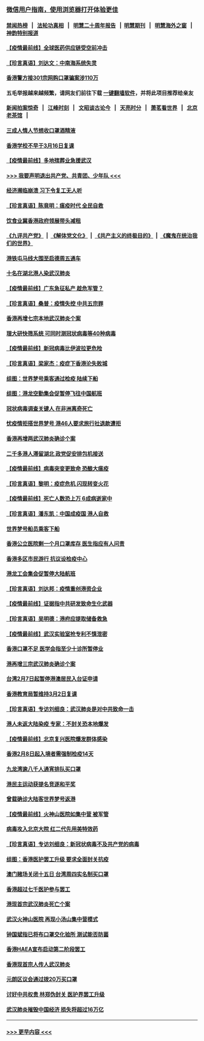 ### [微信用户指南，使用浏览器打开体验更佳](https://github.com/gfw-breaker/banned-news1/blob/master/indexes/wechat-guide.md?t=0)
#### [禁闻热榜](热点新闻.md?t=0)  &nbsp;&nbsp;|&nbsp;&nbsp; [法轮功真相](https://github.com/gfw-breaker/truth/blob/master/README.md?t=0) &nbsp;&nbsp;|&nbsp;&nbsp; [明慧二十周年报告](https://github.com/gfw-breaker/mh-reports/blob/master/README.md?t=0) &nbsp;&nbsp;|&nbsp;&nbsp;[明慧期刊](https://github.com/gfw-breaker/mh-qikan) &nbsp;&nbsp;|&nbsp;&nbsp; [明慧海外之窗](https://github.com/gfw-breaker/mh-news/blob/master/README.md?t=0) &nbsp;&nbsp;|&nbsp;&nbsp; [神韵特别报道](https://github.com/gfw-breaker/mh-news/blob/master/shenyun.md?t=0)
#### [【疫情最前线】全球医药供应链受空前冲击](../pages/nsc415/n11869614.md?t=02151311) 
#### [【珍言真语】刘达文：中南海系统失灵](../pages/nsc415/n11869465.md?t=02151311) 
#### [香港警方接301宗网购口罩骗案涉110万](../pages/nsc415/n11867572.md?t=02151311) 
#### 五毛举报越来越频繁，请网友们前往下载 [一键翻墙软件](https://github.com/gfw-breaker/ssr-accounts)，并将此项目推荐给亲友
#### [新闻拍案惊奇](https://github.com/gfw-breaker/banned-news1/blob/master/pages/link4.md) &nbsp;&nbsp;|&nbsp;&nbsp; [江峰时刻](https://github.com/gfw-breaker/banned-news1/blob/master/pages/link4.md) &nbsp;&nbsp;|&nbsp;&nbsp; [文昭谈古论今](https://github.com/gfw-breaker/banned-news1/blob/master/pages/link4.md) &nbsp;&nbsp;|&nbsp;&nbsp; [天亮时分](https://github.com/gfw-breaker/banned-news1/blob/master/pages/link4.md) &nbsp;&nbsp;|&nbsp;&nbsp; [萧茗看世界](https://github.com/gfw-breaker/banned-news1/blob/master/pages/link4.md) &nbsp;&nbsp;|&nbsp;&nbsp; [北京老茶馆](https://github.com/gfw-breaker/banned-news1/blob/master/pages/link4.md) &nbsp;&nbsp;|&nbsp;&nbsp; 
#### [三成人情人节想收口罩酒精液](../pages/nsc415/n11867523.md?t=02151311) 
#### [香港学校不早于3月16日复课](../pages/nsc415/n11867498.md?t=02151311) 
#### [【疫情最前线】多地殡葬业急援武汉](../pages/nsc415/n11866914.md?t=02151311) 
#### [>>> 我要声明退出共产党、共青团、少年队 <<<](https://github.com/begood0513/goodnews/blob/master/quit/letter.md) 
#### [经济濒临崩溃 习下令复工无人听](../pages/nsc415/n11867269.md?t=02151311) 
#### [【珍言真语】陈竟明：瘟疫时代 全民自救](../pages/nsc415/n11866765.md?t=02151311) 
#### [饮食业冀香港政府领展带头减租](../pages/nsc415/n11864876.md?t=02151311) 
#### [《九评共产党》](https://github.com/begood0513/9ping.md/blob/master/README.md) &nbsp;|&nbsp; [《解体党文化》](../../../../jtdwh.md/blob/master/README.md)  &nbsp;|&nbsp; [《共产主义的终极目的》](../../../../gczydzjmd.md/blob/master/README.md) &nbsp;|&nbsp; [《魔鬼在统治我们的世界》](../../../../mgztzwmdsj.md/blob/master/README.md) 
#### [港铁屯马线大围至启德周五通车](../pages/nsc415/n11864842.md?t=02151311) 
#### [十名在湖北港人染武汉肺炎](../pages/nsc415/n11864807.md?t=02151311) 
#### [【疫情最前线】广东急征私产 趁危军管？](../pages/nsc415/n11864205.md?t=02151311) 
#### [【珍言真语】桑普：疫情失控 中共五宗罪](../pages/nsc415/n11864157.md?t=02151311) 
#### [香港再增七宗本地武汉肺炎个案](../pages/nsc415/n11862405.md?t=02151311) 
#### [理大研快筛系统 可同时测冠状病毒等40种病毒](../pages/nsc415/n11862376.md?t=02151311) 
#### [【疫情最前线】新冠病毒比伊波拉更危险](../pages/nsc415/n11862199.md?t=02151311) 
#### [【珍言真语】梁家杰：疫症下香港沦失败城](../pages/nsc415/n11861588.md?t=02151311) 
#### [组图：世界梦号乘客通过检疫 陆续下船](../pages/nsc415/n11858302.md?t=02151311) 
#### [组图：港龙空勤集会促暂停飞往中国航班](../pages/nsc415/n11858190.md?t=02151311) 
#### [冠状病毒调查关键人 在非洲离奇死亡](../pages/nsc415/n11859798.md?t=02151311) 
#### [忧疫情拒搭世界梦号 港46人要求旅行社退款遭拒](../pages/nsc415/n11859849.md?t=02151311) 
#### [香港再增两武汉肺炎确诊个案](../pages/nsc415/n11859833.md?t=02151311) 
#### [二千多港人滞留湖北 政党促安排包机接送](../pages/nsc415/n11859831.md?t=02151311) 
#### [【疫情最前线】病毒突变更致命 恐酿大瘟疫](../pages/nsc415/n11859604.md?t=02151311) 
#### [【珍言真语】黎明：疫症危机 闪现转变火花](../pages/nsc415/n11859199.md?t=02151311) 
#### [【疫情最前线】死亡人数恐上万 6成病逝家中](../pages/nsc415/n11856687.md?t=02151311) 
#### [【珍言真语】潘东凯：中国成疫国 港人自救](../pages/nsc415/n11856962.md?t=02151311) 
#### [世界梦号船员乘客下船](../pages/nsc415/n11856883.md?t=02151311) 
#### [香港公立医院剩一个月口罩库存 医生指应有人问责](../pages/nsc415/n11856875.md?t=02151311) 
#### [香港多区市民游行 抗议设检疫中心](../pages/nsc415/n11856866.md?t=02151311) 
#### [港龙工会集会促暂停大陆航班](../pages/nsc415/n11856840.md?t=02151311) 
#### [【珍言真语】刘达邦：疫情重创港资企业](../pages/nsc415/n11854274.md?t=02151311) 
#### [【疫情最前线】证据指中共研发致命生化武器](../pages/nsc415/n11853087.md?t=02151311) 
#### [【珍言真语】吴明德：港府应提取储备救急](../pages/nsc415/n11852734.md?t=02151311) 
#### [【疫情最前线】武汉实验室抢专利不慎泄密](../pages/nsc415/n11850310.md?t=02151311) 
#### [香港口罩不足 医学会指至少十诊所暂停业](../pages/nsc415/n11850301.md?t=02151311) 
#### [港再增三宗武汉肺炎确诊个案](../pages/nsc415/n11850328.md?t=02151311) 
#### [台湾2月7日起暂停港澳居民入台证申请](../pages/nsc415/n11850304.md?t=02151311) 
#### [香港教育局暂维持3月2日复课](../pages/nsc415/n11850260.md?t=02151311) 
#### [【珍言真语】专访刘细良：武汉肺炎是对中共致命一击](../pages/nsc415/n11849934.md?t=02151311) 
#### [港人未返大陆染疫 专家：不封关恐本地爆发](../pages/nsc415/n11848021.md?t=02151311) 
#### [【疫情最前线】北京复兴医院爆发群体感染](../pages/nsc415/n11847626.md?t=02151311) 
#### [香港2月8日起入境者需强制检疫14天](../pages/nsc415/n11847658.md?t=02151311) 
#### [九龙湾逾八千人通宵排队买口罩](../pages/nsc415/n11847647.md?t=02151311) 
#### [港民主运动获提名竞逐和平奖](../pages/nsc415/n11847633.md?t=02151311) 
#### [曾载确诊大陆客世界梦号返港](../pages/nsc415/n11847608.md?t=02151311) 
#### [【疫情最前线】火神山医院如集中营 被军管](../pages/nsc415/n11847524.md?t=02151311) 
#### [病毒攻入北京大院 红二代先用美特效药](../pages/nsc415/n11847427.md?t=02151311) 
#### [【珍言真语】专访刘细良：新冠状病毒不及共产党的病毒](../pages/nsc415/n11847164.md?t=02151311) 
#### [组图：香港医护罢工升级 要求全面封关抗疫](../pages/nsc415/n11844107.md?t=02151311) 
#### [澳门赌场关闭十五日 台湾周四实名制买口罩](../pages/nsc415/n11845083.md?t=02151311) 
#### [香港超过七千医护参与罢工](../pages/nsc415/n11845051.md?t=02151311) 
#### [港现首宗武汉肺炎死亡个案](../pages/nsc415/n11844998.md?t=02151311) 
#### [武汉火神山医院 再现小汤山集中营模式](../pages/nsc415/n11844763.md?t=02151311) 
#### [钟国斌指已将布口罩交化验所 测试能否防菌](../pages/nsc415/n11842783.md?t=02151311) 
#### [香港HAEA宣布启动第二阶段罢工](../pages/nsc415/n11842723.md?t=02151311) 
#### [香港现首宗人传人武汉肺炎](../pages/nsc415/n11842766.md?t=02151311) 
#### [元朗区议会通过拨20万买口罩](../pages/nsc415/n11842754.md?t=02151311) 
#### [讨好中共权贵 林郑伪封关 医护界罢工升级](../pages/nsc415/n11842359.md?t=02151311) 
#### [武汉肺炎摧毁中国经济 损失将超过16万亿](../pages/nsc415/n11839723.md?t=02151311) 

----
#### [ >>> 更早内容 <<< ](../indexes/nsc415-earlier.md)
